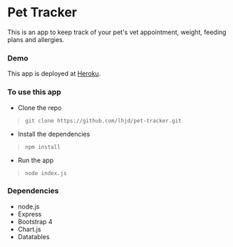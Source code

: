 # Pet Tracker
This is an app to keep track of your pet's vet appointment, weight, feeding plans and allergies.

### **Demo**
This app is deployed at [Heroku](https://evening-lake-51676.herokuapp.com/).

### **To use this app**
- Clone the repo 
> `git clone https://github.com/lhjd/pet-tracker.git `
- Install the dependencies 
> `npm install`
- Run the app 
> `node index.js`

### **Dependencies**
- node.js
- Express
- Bootstrap 4
- Chart.js
- Datatables